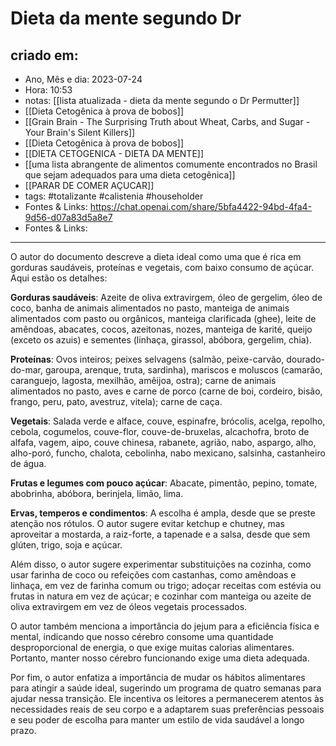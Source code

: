 # Dieta da mente segundo Dr

## criado em: 
-  Ano, Mês e dia: 2023-07-24
- Hora: 10:53
- notas: [[lista atualizada - dieta da mente segundo o Dr Permutter]]
- [[Dieta Cetogênica à prova de bobos]]
- [[Grain Brain - The Surprising Truth about Wheat, Carbs, and Sugar - Your Brain's Silent Killers]]
- [[Dieta Cetogênica à prova de bobos]]
- [[DIETA CETOGENICA - DIETA DA MENTE]]
- [[uma lista abrangente de alimentos comumente encontrados no Brasil que sejam adequados para uma dieta cetogênica]]
- [[PARAR DE COMER AÇUCAR]]
- tags: #totalizante #calistenia #householder 
- Fontes & Links: https://chat.openai.com/share/5bfa4422-94bd-4fa4-9d56-d07a83d5a8e7
- Fontes & Links: 
---

O autor do documento descreve a dieta ideal como uma que é rica em gorduras saudáveis, proteínas e vegetais, com baixo consumo de açúcar. Aqui estão os detalhes:

**Gorduras saudáveis**: Azeite de oliva extravirgem, óleo de gergelim, óleo de coco, banha de animais alimentados no pasto, manteiga de animais alimentados com pasto ou orgânicos, manteiga clarificada (ghee), leite de amêndoas, abacates, cocos, azeitonas, nozes, manteiga de karité, queijo (exceto os azuis) e sementes (linhaça, girassol, abóbora, gergelim, chia).

**Proteínas**: Ovos inteiros; peixes selvagens (salmão, peixe-carvão, dourado-do-mar, garoupa, arenque, truta, sardinha), mariscos e moluscos (camarão, caranguejo, lagosta, mexilhão, amêijoa, ostra); carne de animais alimentados no pasto, aves e carne de porco (carne de boi, cordeiro, bisão, frango, peru, pato, avestruz, vitela); carne de caça.

**Vegetais**: Salada verde e alface, couve, espinafre, brócolis, acelga, repolho, cebola, cogumelos, couve-flor, couve-de-bruxelas, alcachofra, broto de alfafa, vagem, aipo, couve chinesa, rabanete, agrião, nabo, aspargo, alho, alho-poró, funcho, chalota, cebolinha, nabo mexicano, salsinha, castanheiro de água.

**Frutas e legumes com pouco açúcar**: Abacate, pimentão, pepino, tomate, abobrinha, abóbora, berinjela, limão, lima.

**Ervas, temperos e condimentos**: A escolha é ampla, desde que se preste atenção nos rótulos. O autor sugere evitar ketchup e chutney, mas aproveitar a mostarda, a raiz-forte, a tapenade e a salsa, desde que sem glúten, trigo, soja e açúcar.

Além disso, o autor sugere experimentar substituições na cozinha, como usar farinha de coco ou refeições com castanhas, como amêndoas e linhaça, em vez de farinha comum ou trigo; adoçar receitas com estévia ou frutas in natura em vez de açúcar; e cozinhar com manteiga ou azeite de oliva extravirgem em vez de óleos vegetais processados.

O autor também menciona a importância do jejum para a eficiência física e mental, indicando que nosso cérebro consome uma quantidade desproporcional de energia, o que exige muitas calorias alimentares. Portanto, manter nosso cérebro funcionando exige uma dieta adequada. 

Por fim, o autor enfatiza a importância de mudar os hábitos alimentares para atingir a saúde ideal, sugerindo um programa de quatro semanas para ajudar nessa transição. Ele incentiva os leitores a permanecerem atentos às necessidades reais de seu corpo e a adaptarem suas preferências pessoais e seu poder de escolha para manter um estilo de vida saudável a longo prazo.